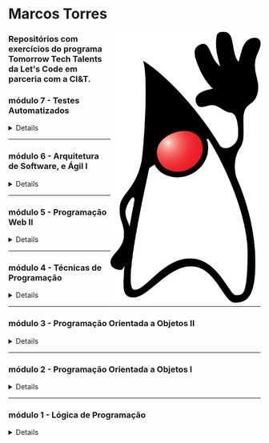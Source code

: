 # Marcos Torres

<img width="300px" align="right" src="https://raw.githubusercontent.com/TomorrowTechTalents/.github/development/Duke_(Java_mascot)_waving.svg"/>

### Repositórios com exercícios do programa Tomorrow Tech Talents da Let's Code em parceria com a CI&T.

###  módulo 7 - Testes Automatizados
<details>

#### professores Alan Santos, Pedro, Alex

- [exercício sobre o framework de testes Selenium](https://github.com/TomorrowTechTalents/module7_Selenium)



</details>

---

###  módulo 6 - Arquitetura de Software, e Ágil I
<details>

#### professores Rafael Rocha, Hugo Brendow

</details>

---

###  módulo 5 - Programação Web II
<details>

#### professores Hugo Brendow, Rafael Rocha, Jackson Braga

</details>

---

### módulo 4 - Técnicas de Programação
<details>

#### professores Jorge dos Santos, Jonathan Jorge, Rafael Rocha

- [exercício inicial sobre streams](https://github.com/TomorrowTechTalents/module4/tree/development/src/streams) - estudantes e notas
- [exercício sobre operações terminais de streams](https://github.com/TomorrowTechTalents/module4/tree/development/src/cryptosimulator) - criptomoedas
- [exercício sobre o método Streams#collect](https://github.com/TomorrowTechTalents/module4/tree/development/src/collector) - estudantes pelo comprimento do nome
- [exercício sobre expressões regulares](https://github.com/TomorrowTechTalents/module4/tree/development/src/regularexpressions)

</details>

---

### módulo 3 - Programação Orientada a Objetos II
<details>

#### professores João Nunes,  Rodolfo Lima, Paulo Stradioti

[exercício 1](https://github.com/TomorrowTechTalents/module3/tree/development/src/exercise01) - calculadora

</details>

---

### módulo 2 - Programação Orientada a Objetos I

<details>

#### professores Rodolfo Lima e João Nunes

> **Note**
> 
> Você também pode executar todos os códigos diretamente no seu navegador, sem instalar nada! Basta [clicar aqui](https://replit.com/@MarcosTorres7/module2). Se encontrar algum problema, por favor entre em contato pelo meio que preferir.

- [exercício 0](https://github.com/TomorrowTechTalents/modulo2/tree/development/src/Exercise00) - funcionário
- [exercício 1](https://github.com/TomorrowTechTalents/modulo2/tree/development/src/Exercise01) - jogador
- [exercício 2 usando List\<E\>](https://github.com/TomorrowTechTalents/modulo2/blob/development/src/Exercise02/Exercise02List.java) - estoque
- [exercício 2 usando Set\<E\>](https://github.com/TomorrowTechTalents/modulo2/blob/development/src/Exercise02/Exercise02Set.java) - estoque
- [exercício 3](https://github.com/TomorrowTechTalents/modulo2/tree/development/src/exercise03) - escola
- [exercício 4](https://github.com/TomorrowTechTalents/modulo2/tree/development/src/exercise04) - inimigos

</details>

---

### módulo 1 - Lógica de Programação
<details>

#### professores Hugo Brendow e Rodolfo Lima

> **Note**
> 
> Você também pode executar todos os códigos diretamente no seu navegador, sem instalar nada! Basta [clicar aqui](https://replit.com/@MarcosTorres7/module1). Se encontrar algum problema, por favor entre em contato pelo meio que preferir.

- [1ª lista de exercícios](https://github.com/TomorrowTechTalents/listas_de_exercicios/tree/development/src/lista_de_exercícios01)

- [2ª lista de exercícios](https://github.com/TomorrowTechTalents/listas_de_exercicios/tree/development/src/lista_de_exercícios02)

- [3ª lista de exercícios](https://github.com/TomorrowTechTalents/listas_de_exercicios/tree/development/src/lista_de_exercícios03)

- [4ª lista de exercícios](https://github.com/TomorrowTechTalents/listas_de_exercicios/tree/development/src/lista_de_exercícios04)

- [5ª lista de exercícios](https://github.com/TomorrowTechTalents/listas_de_exercicios/tree/development/src/lista_de_exercícios05)

- [6ª lista de exercícios](https://github.com/TomorrowTechTalents/listas_de_exercicios/tree/development/src/lista_de_exercícios06)

</details>

<!--

**Here are some ideas to get you started:**

🙋‍♀️ A short introduction - what is your organization all about?
🌈 Contribution guidelines - how can the community get involved?
👩‍💻 Useful resources - where can the community find your docs? Is there anything else the community should know?
🍿 Fun facts - what does your team eat for breakfast?
🧙 Remember, you can do mighty things with the power of [Markdown](https://docs.github.com/github/writing-on-github/getting-started-with-writing-and-formatting-on-github/basic-writing-and-formatting-syntax)
-->
